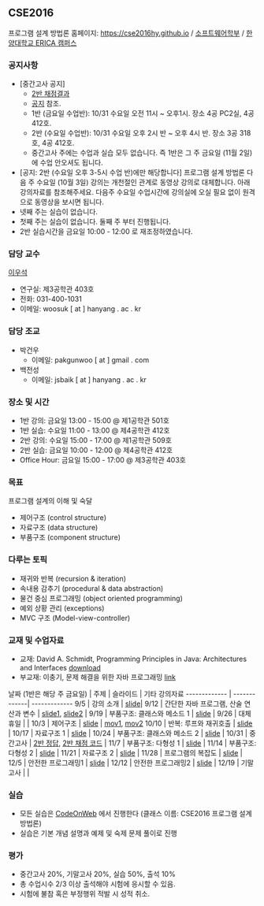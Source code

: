 ## CSE2016

프로그램 설계 방법론 홈페이지: https://cse2016hy.github.io / [소프트웨어학부](http://sw.hanyang.ac.kr) / [한양대학교 ERICA 캠퍼스](http://hanyang.ac.kr)

### 공지사항
- [중간고사 공지] 
	* [2반 채점결과](https://docs.google.com/spreadsheets/d/1sHfSrH0SBPY7F7IYSLCEmEAnv5KKugu0ANE7guaqRYg/edit#gid=0)
	* [공지](https://docs.google.com/document/d/1LSLl8nLiE8CDvxM6PSUYQ5HzlCZv9BlsdHun2aA1Z64/edit?usp=sharing) 참조.
	* 1반 (금요일 수업반): 10/31 수요일 오전 11시 ~ 오후1시. 장소 4공 PC2실, 4공 412호.
	* 2반 (수요일 수업반): 10/31 수요일 오후 2시 반 ~ 오후 4시 반. 장소 3공 318호, 4공 412호. 
	* 중간고사 주에는 수업과 실습 모두 없습니다. 즉 1반은 그 주 금요일 (11월 2일)에 수업 안오셔도 됩니다. 
- [공지: 2반 (수요일 오후 3-5시 수업 반)에만 해당합니다] 프로그램 설계 방법론 다음  주 수요일 (10월 3일) 강의는 개천절인 관계로 동영상 강의로 대체합니다. 아래 강의자료를 참조해주세요. 다음주 수요일 수업시간에 강의실에 오실 필요 없이 원격으로 동영상을 보시면 됩니다.
- 넷째 주는 실습이 없습니다.
- 첫째 주는 실습이 없습니다. 둘째 주 부터 진행됩니다.
- 2반 실습시간을 금요일 10:00 - 12:00 로 재조정하였습니다.

### 담당 교수 
[이우석](http://ropas.snu.ac.kr/~wslee)
- 연구실: 제3공학관 403호
- 전화: 031-400-1031
- 이메일: woosuk [ at ] hanyang . ac . kr 

### 담당 조교
- 박건우
    * 이메일: pakgunwoo [ at ] gmail . com
- 백전성
    * 이메일: jsbaik [ at ] hanyang . ac . kr  

### 장소 및 시간
- 1반 강의: 금요일 13:00 - 15:00 @ 제1공학관 501호
- 1반 실습: 수요일 11:00 - 13:00 @ 제4공학관 412호
- 2반 강의: 수요일 15:00 - 17:00 @ 제1공학관 509호
- 2반 실습: 금요일 10:00 - 12:00 @ 제4공학관 412호 
- Office Hour: 금요일 15:00 - 17:00 @ 제3공학관 403호 

### 목표
프로그램 설계의 이해 및 숙달
   - 제어구조 (control structure)
   - 자료구조 (data structure)
   - 부품구조 (component structure) 

### 다루는 토픽
- 재귀와 반복 (recursion & iteration)
- 속내용 감추기 (procedural & data abstraction)
- 물건 중심 프로그래밍 (object oriented programming)
- 예외 상황 관리 (exceptions)
- MVC 구조 (Model-view-controller) 

### 교재 및 수업자료 
- 교재: David A. Schmidt, Programming Principles in Java: Architectures and Interfaces [download](http://plasse.hanyang.ac.kr/class/cse216/2014/Notes/textbook.zip)
- 부교재: 이충기, 문제 해결을 위한 자바 프로그래밍 [link](https://kyobobook.co.kr/product/detailViewKor.laf?mallGb=KOR&ejkGb=KOR&barcode=9788970508979&orderClick=JAj)

날짜 (1반은 해당 주 금요일) | 주제 | 슬라이드 | 기타 강의자료
------------- | -------------| -------------
9/5 | 강의 소개 | [slide](slides/01-intro.pdf)|
9/12 | 간단한 자바 프로그램, 산술 연산과 변수 | [slide1](slides/02-simple.pdf), [slide2](slides/03-variable.pdf) |
9/19 | 부품구조: 클래스와 메소드 1 | [slide](slides/04-class.pdf) |
9/26 | 대체휴일 | |
10/3 |  제어구조 | [slide](slides/05-control.pdf) | [mov1](https://youtu.be/THvJGm1_CBk), [mov2](https://youtu.be/BzBfJWMAn5M)
10/10 | 반복: 루프와 재귀호출 | [slide](slides/06-iteration.pdf) |
10/17 | 자료구조 1 | [slide](slides/07-array.pdf) |
10/24 | 부품구조: 클래스와 메소드 2 | [slide](slides/08-inheritance.pdf) |
10/31 | 중간고사 | [2반 정답](https://github.com/cse2016hy/cse2016hy.github.io/tree/master/code/midterm/class2/answers), [2반 채점 코드](https://github.com/cse2016hy/cse2016hy.github.io/tree/master/code/midterm/class2/tests) |
11/7 | 부품구조: 다형성 1 | [slide](slides/09-interface.pdf) |
11/14 | 부품구조: 다형성 2 | [slide]() |
11/21 | 자료구조 2 | [slide]() |
11/28 | 프로그램의 복잡도 | [slide]() |
12/5 | 안전한 프로그래밍1 | [slide]() |
12/12 | 안전한 프로그래밍2 | [slide]() |
12/19 | 기말고사 |  |

### 실습 
- 모든 실습은  [CodeOnWeb](https://erica.codeonweb.com/) 에서 진행한다 (클래스 이름: CSE2016 프로그램 설계 방법론) 
- 실습은 기본 개념 설명과 예제 및 숙제 문제 풀이로 진행

### 평가
- 중간고사 20%, 기말고사 20%, 실습 50%, 출석 10%
- 총 수업시수 2/3 이상 출석해야 시험에 응시할 수 있음. 
- 시험에 불참 혹은 부정행위 적발 시 성적 취소.
